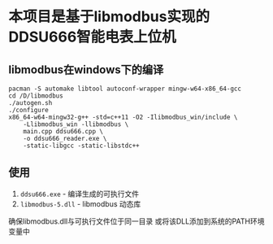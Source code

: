 # 本项目是基于libmodbus实现的DDSU666智能电表上位机
## libmodbus在windows下的编译
```shell
pacman -S automake libtool autoconf-wrapper mingw-w64-x86_64-gcc
cd /D/libmodbus
./autogen.sh
./configure
x86_64-w64-mingw32-g++ -std=c++11 -O2 -Ilibmodbus_win/include \
    -Llibmodbus_win -llibmodbus \
    main.cpp ddsu666.cpp \
    -o ddsu666_reader.exe \
    -static-libgcc -static-libstdc++
```

## 使用

1. `ddsu666.exe` - 编译生成的可执行文件
2. `libmodbus-5.dll` - libmodbus 动态库

确保libmodbus.dll与可执行文件位于同一目录
或将该DLL添加到系统的PATH环境变量中
